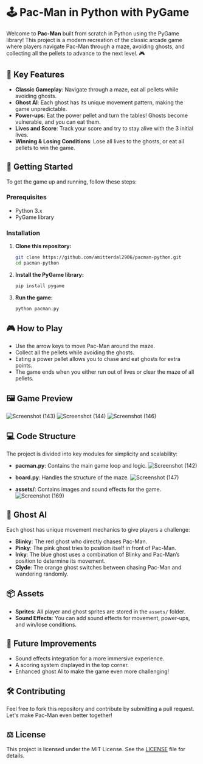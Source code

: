 
# 🕹️ Pac-Man in Python with PyGame

Welcome to **Pac-Man** built from scratch in Python using the PyGame library! This project is a modern recreation of the classic arcade game where players navigate Pac-Man through a maze, avoiding ghosts, and collecting all the pellets to advance to the next level. 🎮

## 🧠 Key Features
- **Classic Gameplay**: Navigate through a maze, eat all pellets while avoiding ghosts.
- **Ghost AI**: Each ghost has its unique movement pattern, making the game unpredictable.
- **Power-ups**: Eat the power pellet and turn the tables! Ghosts become vulnerable, and you can eat them.
- **Lives and Score**: Track your score and try to stay alive with the 3 initial lives.
- **Winning & Losing Conditions**: Lose all lives to the ghosts, or eat all pellets to win the game.

## 🚀 Getting Started
To get the game up and running, follow these steps:

### Prerequisites
- Python 3.x
- PyGame library

### Installation
1. **Clone this repository:**
   ```bash
   git clone https://github.com/amitterdal2906/pacman-python.git
   cd pacman-python
   ```
2. **Install the PyGame library:**
   ```bash
   pip install pygame
   ```

3. **Run the game:**
   ```bash
   python pacman.py
   ```

## 🎮 How to Play
- Use the arrow keys to move Pac-Man around the maze.
- Collect all the pellets while avoiding the ghosts.
- Eating a power pellet allows you to chase and eat ghosts for extra points.
- The game ends when you either run out of lives or clear the maze of all pellets.

## 🖼️ Game Preview
![Screenshot (143)](https://github.com/user-attachments/assets/3607c3be-639a-4119-beb0-1387aa2c28ff)
![Screenshot (144)](https://github.com/user-attachments/assets/4820a9c4-3942-4519-b062-76e24da0674a)
![Screenshot (146)](https://github.com/user-attachments/assets/79abd25d-4468-49f4-b95c-04de89eb4551)



## 💻 Code Structure
The project is divided into key modules for simplicity and scalability:

- **pacman.py**: Contains the main game loop and logic.
![Screenshot (142)](https://github.com/user-attachments/assets/631509d7-dab5-4dd9-9838-6e4e715433fd)

- **board.py**: Handles the structure of the maze.
![Screenshot (147)](https://github.com/user-attachments/assets/23dd30c0-408a-4c55-8d1c-b2f07f098f30)

- **assets/**: Contains images and sound effects for the game.
![Screenshot (169)](https://github.com/user-attachments/assets/50db554c-66e5-42e7-b36b-5bae884175eb)


## 🤖 Ghost AI
Each ghost has unique movement mechanics to give players a challenge:
- **Blinky**: The red ghost who directly chases Pac-Man.
- **Pinky**: The pink ghost tries to position itself in front of Pac-Man.
- **Inky**: The blue ghost uses a combination of Blinky and Pac-Man’s position to determine its movement.
- **Clyde**: The orange ghost switches between chasing Pac-Man and wandering randomly.

## 📦 Assets
- **Sprites**: All player and ghost sprites are stored in the `assets/` folder.
- **Sound Effects**: You can add sound effects for movement, power-ups, and win/lose conditions.

## 🚩 Future Improvements
- Sound effects integration for a more immersive experience.
- A scoring system displayed in the top corner.
- Enhanced ghost AI to make the game even more challenging!

## 🛠️ Contributing
Feel free to fork this repository and contribute by submitting a pull request. Let's make Pac-Man even better together!

## ⚖️ License
This project is licensed under the MIT License. See the [LICENSE](LICENSE) file for details.

